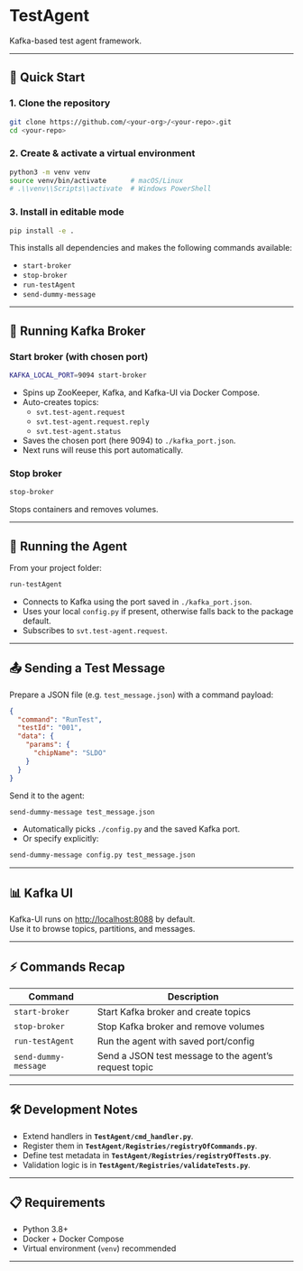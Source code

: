 # TestAgent

Kafka-based test agent framework.

---

## 🚀 Quick Start

### 1. Clone the repository
```bash
git clone https://github.com/<your-org>/<your-repo>.git
cd <your-repo>
```

### 2. Create & activate a virtual environment
```bash
python3 -m venv venv
source venv/bin/activate      # macOS/Linux
# .\\venv\\Scripts\\activate  # Windows PowerShell
```

### 3. Install in editable mode
```bash
pip install -e .
```

This installs all dependencies and makes the following commands available:
- `start-broker`
- `stop-broker`
- `run-testAgent`
- `send-dummy-message`

---

## 🐳 Running Kafka Broker

### Start broker (with chosen port)
```bash
KAFKA_LOCAL_PORT=9094 start-broker
```

- Spins up ZooKeeper, Kafka, and Kafka-UI via Docker Compose.
- Auto-creates topics:
  - `svt.test-agent.request`
  - `svt.test-agent.request.reply`
  - `svt.test-agent.status`
- Saves the chosen port (here 9094) to `./kafka_port.json`.
- Next runs will reuse this port automatically.

### Stop broker
```bash
stop-broker
```

Stops containers and removes volumes.

---

## 🧪 Running the Agent

From your project folder:
```bash
run-testAgent
```

- Connects to Kafka using the port saved in `./kafka_port.json`.
- Uses your local `config.py` if present, otherwise falls back to the package default.
- Subscribes to `svt.test-agent.request`.

---

## 📤 Sending a Test Message

Prepare a JSON file (e.g. `test_message.json`) with a command payload:

```json
{
  "command": "RunTest",
  "testId": "001",
  "data": {
    "params": {
      "chipName": "SLDO"
    }
  }
}
```

Send it to the agent:
```bash
send-dummy-message test_message.json
```

- Automatically picks `./config.py` and the saved Kafka port.
- Or specify explicitly:
```bash
send-dummy-message config.py test_message.json
```

---

## 📊 Kafka UI

Kafka-UI runs on [http://localhost:8088](http://localhost:8088) by default.  
Use it to browse topics, partitions, and messages.

---

## ⚡ Commands Recap

| Command             | Description                                       |
|---------------------|---------------------------------------------------|
| `start-broker`      | Start Kafka broker and create topics              |
| `stop-broker`       | Stop Kafka broker and remove volumes              |
| `run-testAgent`     | Run the agent with saved port/config              |
| `send-dummy-message`| Send a JSON test message to the agent’s request topic |

---

## 🛠 Development Notes

- Extend handlers in **`TestAgent/cmd_handler.py`**.
- Register them in **`TestAgent/Registries/registryOfCommands.py`**.
- Define test metadata in **`TestAgent/Registries/registryOfTests.py`**.
- Validation logic is in **`TestAgent/Registries/validateTests.py`**.

---

## 📋 Requirements

- Python 3.8+
- Docker + Docker Compose
- Virtual environment (`venv`) recommended

---